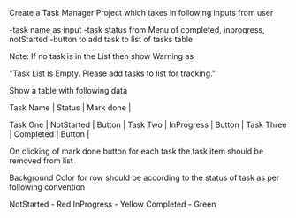 Create a Task Manager Project which takes in following inputs from user

-task name as input
-task status from Menu of completed, inprogress, notStarted
-button to add task to list of tasks table

Note: If no task is in the List then show Warning as

"Task List is Empty. Please add tasks to list for tracking."

Show a table with following data

Task Name | Status | Mark done |

Task One | NotStarted | Button |
Task Two | InProgress | Button |
Task Three | Completed | Button |

On clicking of mark done button for each task the task item should be removed from list

Background Color for row should be according to the status of task as per following convention

NotStarted - Red
InProgress - Yellow
Completed - Green
